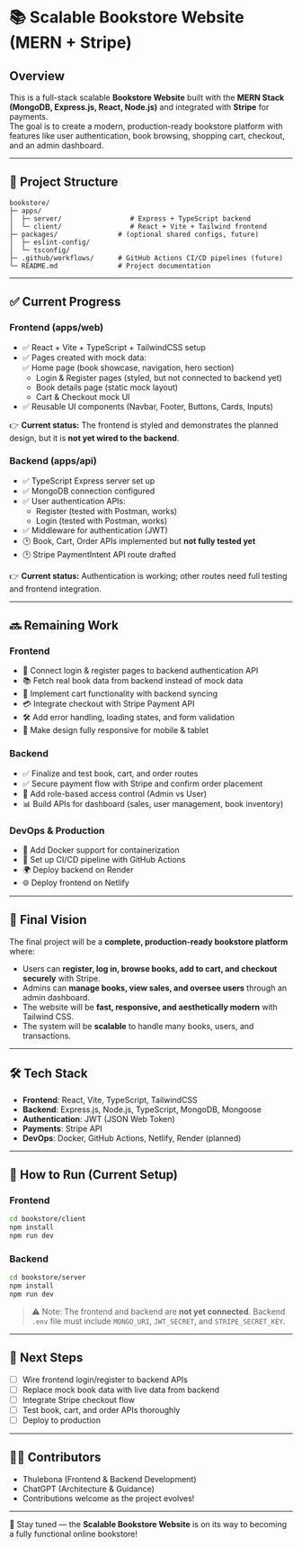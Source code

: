 # 📚 Scalable Bookstore Website (MERN + Stripe)

## Overview
This is a full-stack scalable **Bookstore Website** built with the **MERN Stack (MongoDB, Express.js, React, Node.js)** and integrated with **Stripe** for payments.  
The goal is to create a modern, production-ready bookstore platform with features like user authentication, book browsing, shopping cart, checkout, and an admin dashboard.

---

## 📂 Project Structure

```
bookstore/
├─ apps/
│  ├─ server/                 # Express + TypeScript backend
│  └─ client/                 # React + Vite + Tailwind frontend
├─ packages/               # (optional shared configs, future)
│  ├─ eslint-config/
│  └─ tsconfig/
├─ .github/workflows/      # GitHub Actions CI/CD pipelines (future)
└─ README.md               # Project documentation
```

---

## ✅ Current Progress

### Frontend (apps/web)
- ✅ React + Vite + TypeScript + TailwindCSS setup  
- ✅ Pages created with mock data:  
  ✅ Home page (book showcase, navigation, hero section)  
  - Login & Register pages (styled, but not connected to backend yet)  
  - Book details page (static mock layout)  
  - Cart & Checkout mock UI  
- ✅ Reusable UI components (Navbar, Footer, Buttons, Cards, Inputs)  

👉 **Current status:** The frontend is styled and demonstrates the planned design, but it is **not yet wired to the backend**.

### Backend (apps/api)
- ✅ TypeScript Express server set up  
- ✅ MongoDB connection configured  
- ✅ User authentication APIs:  
  - Register (tested with Postman, works)  
  - Login (tested with Postman, works)  
- ✅ Middleware for authentication (JWT)  
- 🕑 Book, Cart, Order APIs implemented but **not fully tested yet**  
- 🕑 Stripe PaymentIntent API route drafted  

👉 **Current status:** Authentication is working; other routes need full testing and frontend integration.

---

## 🔜 Remaining Work

### Frontend
- 🔗 Connect login & register pages to backend authentication API  
- 📚 Fetch real book data from backend instead of mock data  
- 🛒 Implement cart functionality with backend syncing  
- 💳 Integrate checkout with Stripe Payment API  
- 🛠 Add error handling, loading states, and form validation  
- 📱 Make design fully responsive for mobile & tablet  

### Backend
- ✅ Finalize and test book, cart, and order routes  
- ✅ Secure payment flow with Stripe and confirm order placement  
- 🔐 Add role-based access control (Admin vs User)  
- 📊 Build APIs for dashboard (sales, user management, book inventory)  

### DevOps & Production
- 🐳 Add Docker support for containerization  
- 🚀 Set up CI/CD pipeline with GitHub Actions  
- 🌍 Deploy backend on Render
- 🌐 Deploy frontend on Netlify 

---

## 🎯 Final Vision

The final project will be a **complete, production-ready bookstore platform** where:  
- Users can **register, log in, browse books, add to cart, and checkout securely** with Stripe.  
- Admins can **manage books, view sales, and oversee users** through an admin dashboard.  
- The website will be **fast, responsive, and aesthetically modern** with Tailwind CSS.  
- The system will be **scalable** to handle many books, users, and transactions.  

---

## 🛠 Tech Stack

- **Frontend**: React, Vite, TypeScript, TailwindCSS  
- **Backend**: Express.js, Node.js, TypeScript, MongoDB, Mongoose  
- **Authentication**: JWT (JSON Web Token)  
- **Payments**: Stripe API  
- **DevOps**: Docker, GitHub Actions, Netlify, Render (planned)  

---

## 🚦 How to Run (Current Setup)

### Frontend
```bash
cd bookstore/client
npm install
npm run dev
```

### Backend
```bash
cd bookstore/server
npm install
npm run dev
```

> ⚠️ Note: The frontend and backend are **not yet connected**. Backend `.env` file must include `MONGO_URI`, `JWT_SECRET`, and `STRIPE_SECRET_KEY`.

---

## 📌 Next Steps
- [ ] Wire frontend login/register to backend APIs  
- [ ] Replace mock book data with live data from backend  
- [ ] Integrate Stripe checkout flow  
- [ ] Test book, cart, and order APIs thoroughly  
- [ ] Deploy to production  

---

## 👩‍💻 Contributors
- Thulebona (Frontend & Backend Development)  
- ChatGPT (Architecture & Guidance)
- Contributions welcome as the project evolves!

---

🚀 Stay tuned — the **Scalable Bookstore Website** is on its way to becoming a fully functional online bookstore!


